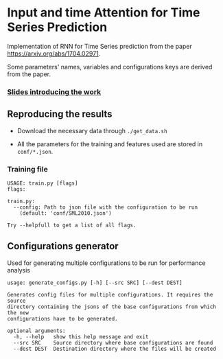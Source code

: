 # Input and time Attention for Time Series Prediction
Implementation of RNN for Time Series prediction from the paper 
https://arxiv.org/abs/1704.02971.

Some parameters' names, variables and configurations keys are
derived from the paper.

### [Slides introducing the work](https://docs.google.com/presentation/d/1GR1pwjtAciHgfgHgF9vj2D-1TbHbkko_8OvTrqWxKGA/edit?usp=sharing)

## Reproducing the results

* Download the necessary data through `./get_data.sh`

* All the parameters for the training and features used are stored in
  `conf/*.json`.

### Training file

```
USAGE: train.py [flags]
flags:

train.py:
  --config: Path to json file with the configuration to be run
    (default: 'conf/SML2010.json')

Try --helpfull to get a list of all flags.
```

## Configurations generator

Used for generating multiple configurations to be run for performance
analysis

```
usage: generate_configs.py [-h] [--src SRC] [--dest DEST]

Generates config files for multiple configurations. It requires the source
directory containing the jsons of the base configurations from which the new
configurations have to be generated.

optional arguments:
  -h, --help   show this help message and exit
  --src SRC    Source directory where base configurations are found
  --dest DEST  Destination directory where the files will be created
```
